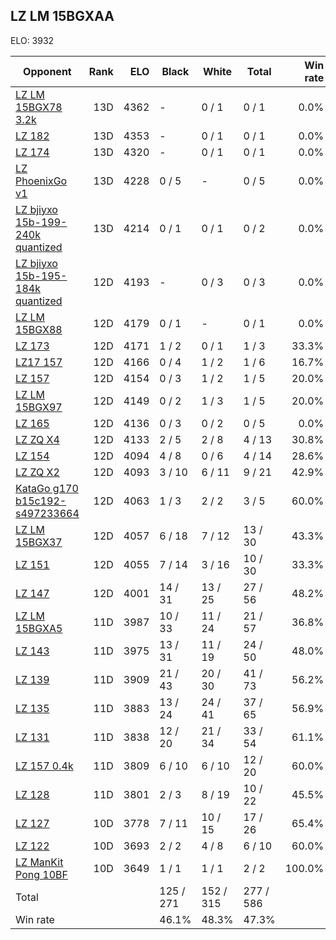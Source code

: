## LZ LM 15BGXAA ##

ELO: 3932

Opponent | Rank | ELO | Black | White | Total | Win rate
---------|-----:|----:|-------|-------|-------|-------:
[LZ LM 15BGX78 3.2k](LZ%20LM%2015BGX78%203.2k.md) | 13D | 4362 | - | 0 / 1 | 0 / 1 | 0.0%
[LZ 182](LZ%20182.md) | 13D | 4353 | - | 0 / 1 | 0 / 1 | 0.0%
[LZ 174](LZ%20174.md) | 13D | 4320 | - | 0 / 1 | 0 / 1 | 0.0%
[LZ PhoenixGo v1](LZ%20PhoenixGo%20v1.md) | 13D | 4228 | 0 / 5 | - | 0 / 5 | 0.0%
[LZ bjiyxo 15b-199-240k quantized](LZ%20bjiyxo%2015b-199-240k%20quantized.md) | 13D | 4214 | 0 / 1 | 0 / 1 | 0 / 2 | 0.0%
[LZ bjiyxo 15b-195-184k quantized](LZ%20bjiyxo%2015b-195-184k%20quantized.md) | 12D | 4193 | - | 0 / 3 | 0 / 3 | 0.0%
[LZ LM 15BGX88](LZ%20LM%2015BGX88.md) | 12D | 4179 | 0 / 1 | - | 0 / 1 | 0.0%
[LZ 173](LZ%20173.md) | 12D | 4171 | 1 / 2 | 0 / 1 | 1 / 3 | 33.3%
[LZ17 157](LZ17%20157.md) | 12D | 4166 | 0 / 4 | 1 / 2 | 1 / 6 | 16.7%
[LZ 157](LZ%20157.md) | 12D | 4154 | 0 / 3 | 1 / 2 | 1 / 5 | 20.0%
[LZ LM 15BGX97](LZ%20LM%2015BGX97.md) | 12D | 4149 | 0 / 2 | 1 / 3 | 1 / 5 | 20.0%
[LZ 165](LZ%20165.md) | 12D | 4136 | 0 / 3 | 0 / 2 | 0 / 5 | 0.0%
[LZ ZQ X4](LZ%20ZQ%20X4.md) | 12D | 4133 | 2 / 5 | 2 / 8 | 4 / 13 | 30.8%
[LZ 154](LZ%20154.md) | 12D | 4094 | 4 / 8 | 0 / 6 | 4 / 14 | 28.6%
[LZ ZQ X2](LZ%20ZQ%20X2.md) | 12D | 4093 | 3 / 10 | 6 / 11 | 9 / 21 | 42.9%
[KataGo g170 b15c192-s497233664](KataGo%20g170%20b15c192-s497233664.md) | 12D | 4063 | 1 / 3 | 2 / 2 | 3 / 5 | 60.0%
[LZ LM 15BGX37](LZ%20LM%2015BGX37.md) | 12D | 4057 | 6 / 18 | 7 / 12 | 13 / 30 | 43.3%
[LZ 151](LZ%20151.md) | 12D | 4055 | 7 / 14 | 3 / 16 | 10 / 30 | 33.3%
[LZ 147](LZ%20147.md) | 12D | 4001 | 14 / 31 | 13 / 25 | 27 / 56 | 48.2%
[LZ LM 15BGXA5](LZ%20LM%2015BGXA5.md) | 11D | 3987 | 10 / 33 | 11 / 24 | 21 / 57 | 36.8%
[LZ 143](LZ%20143.md) | 11D | 3975 | 13 / 31 | 11 / 19 | 24 / 50 | 48.0%
[LZ 139](LZ%20139.md) | 11D | 3909 | 21 / 43 | 20 / 30 | 41 / 73 | 56.2%
[LZ 135](LZ%20135.md) | 11D | 3883 | 13 / 24 | 24 / 41 | 37 / 65 | 56.9%
[LZ 131](LZ%20131.md) | 11D | 3838 | 12 / 20 | 21 / 34 | 33 / 54 | 61.1%
[LZ 157 0.4k](LZ%20157%200.4k.md) | 11D | 3809 | 6 / 10 | 6 / 10 | 12 / 20 | 60.0%
[LZ 128](LZ%20128.md) | 11D | 3801 | 2 / 3 | 8 / 19 | 10 / 22 | 45.5%
[LZ 127](LZ%20127.md) | 10D | 3778 | 7 / 11 | 10 / 15 | 17 / 26 | 65.4%
[LZ 122](LZ%20122.md) | 10D | 3693 | 2 / 2 | 4 / 8 | 6 / 10 | 60.0%
[LZ ManKit Pong 10BF](LZ%20ManKit%20Pong%2010BF.md) | 10D | 3649 | 1 / 1 | 1 / 1 | 2 / 2 | 100.0%
Total | | | 125 / 271 | 152 / 315 | 277 / 586 | 
Win rate| | | 46.1% | 48.3% | 47.3% | 
